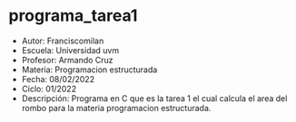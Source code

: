 # programa_tarea1

<ul>
<li>Autor: Franciscomilan</li>
 <li>Escuela: Universidad uvm</li>
 <li>Profesor: Armando Cruz</li>
 <li>Materia: Programacion estructurada</li>
 <li>Fecha: 08/02/2022</li>
 <li>Ciclo: 01/2022</li>

<li>Descripción: Programa en C que es la tarea 1 el cual calcula el area del rombo para la materia programacion estructurada.  </li>
